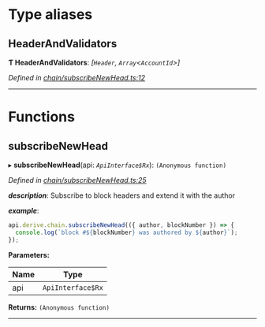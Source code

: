 

# Type aliases

<a id="headerandvalidators"></a>

##  HeaderAndValidators

**Ƭ HeaderAndValidators**: *[`Header`, `Array`<`AccountId`>]*

*Defined in [chain/subscribeNewHead.ts:12](https://github.com/polkadot-js/api/blob/adec070/packages/api-derive/src/chain/subscribeNewHead.ts#L12)*

___

# Functions

<a id="subscribenewhead"></a>

##  subscribeNewHead

▸ **subscribeNewHead**(api: *`ApiInterface$Rx`*): `(Anonymous function)`

*Defined in [chain/subscribeNewHead.ts:25](https://github.com/polkadot-js/api/blob/adec070/packages/api-derive/src/chain/subscribeNewHead.ts#L25)*

*__description__*: Subscribe to block headers and extend it with the author

*__example__*:   

```javascript
api.derive.chain.subscribeNewHead(({ author, blockNumber }) => {
  console.log(`block #${blockNumber} was authored by ${author}`);
});
```

**Parameters:**

| Name | Type |
| ------ | ------ |
| api | `ApiInterface$Rx` |

**Returns:** `(Anonymous function)`

___

